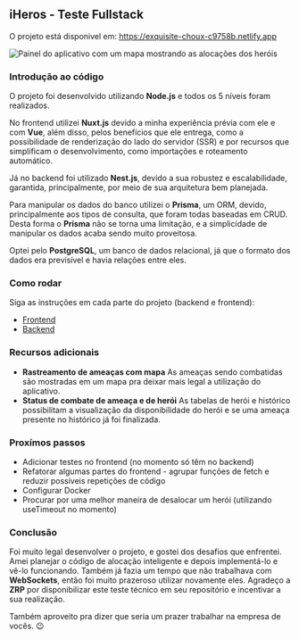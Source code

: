 ## iHeros - Teste Fullstack

O projeto está disponivel em: https://exquisite-choux-c9758b.netlify.app

![Painel do aplicativo com um mapa mostrando as alocações dos heróis](https://i.imgur.com/Ny4m5pZ.png)

### Introdução ao código

O projeto foi desenvolvido utilizando **Node.js** e todos os 5 níveis foram realizados.

No frontend utilizei **Nuxt.js** devido a minha experiência prévia com ele e com **Vue**, além disso, pelos benefícios que ele entrega, como a possibilidade de renderização do lado do servidor (SSR) e por recursos que simplificam o desenvolvimento, como importações e roteamento automático.

Já no backend foi utilizado **Nest.js**, devido a sua robustez e escalabilidade, garantida, principalmente, por meio de sua arquitetura bem planejada.

Para manipular os dados do banco utilizei o **Prisma**, um ORM, devido, principalmente aos tipos de consulta, que foram todas baseadas em CRUD. Desta forma o **Prisma** não se torna uma limitação, e a simplicidade de manipular os dados acaba sendo muito proveitosa.

Optei pelo **PostgreSQL**, um banco de dados relacional, já que o formato dos dados era previsível e havia relações entre eles.

### Como rodar

Siga as instruções em cada parte do projeto (backend e frontend):

- [Frontend](./dev/frontend/README.md)
- [Backend](./dev/backend/README.md)

### Recursos adicionais

- **Rastreamento de ameaças com mapa**
  As ameaças sendo combatidas são mostradas em um mapa pra deixar mais legal a utilização do aplicativo.
- **Status de combate de ameaça e de herói**
  As tabelas de herói e histórico possibilitam a visualização da disponibilidade do herói e se uma ameaça presente no histórico já foi finalizada.

### Proxímos passos

- Adicionar testes no frontend (no momento só têm no backend)
- Refatorar algumas partes do frontend - agrupar funções de fetch e reduzir possíveis repetições de código
- Configurar Docker
- Procurar por uma melhor maneira de desalocar um herói (utilizando useTimeout no momento)

### Conclusão

Foi muito legal desenvolver o projeto, e gostei dos desafios que enfrentei. Amei planejar o código de alocação inteligente e depois implementá-lo e vê-lo funcionando. Também já fazia um tempo que não trabalhava com **WebSockets**, então foi muito prazeroso utilizar novamente eles. Agradeço a **ZRP** por disponibilizar este teste técnico em seu repositório e incentivar a sua realização.

Também aproveito pra dizer que seria um prazer trabalhar na empresa de vocês. 😉
